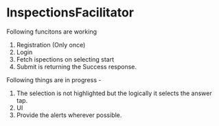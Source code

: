 # InspectionsFacilitator

Following funcitons are working
1. Registration (Only once)
2. Login
3. Fetch ispections on selecting start
4. Submit is returning the Success response.

Following things are in progress - 
1. The selection is not highlighted but the logically it selects the answer tap.
2. UI  
3. Provide the alerts wherever possible.
